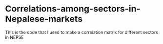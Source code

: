 # Correlations-among-sectors-in-Nepalese-markets
This is the code that I used to make a correlation matrix for different sectors in NEPSE
